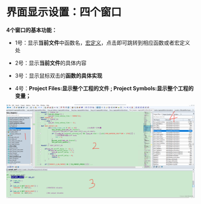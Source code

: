 # 界面显示设置：四个窗口

**4个窗口的基本功能：**

- 1号：显示**当前文件**中函数名，[宏定义](https://so.csdn.net/so/search?q=宏定义&spm=1001.2101.3001.7020)，点击即可跳转到相应函数或者宏定义处

- 2号：显示**当前文件**的具体内容

- 3号：显示鼠标双击的**函数的具体实现**

- 4号：**Project Files:显示整个工程的文件 ; Project Symbols:显示整个工程的变量；**

![img](./sourceinsight使用经验.assets/1c0fb7de88aa01eb1179257ff69c0215.png)

